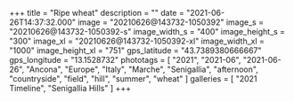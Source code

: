 +++
title = "Ripe wheat"
description = ""
date = "2021-06-26T14:37:32.000"
image = "20210626@143732-1050392"
image_s = "20210626@143732-1050392-s"
image_width_s = "400"
image_height_s = "300"
image_xl = "20210626@143732-1050392-xl"
image_width_xl = "1000"
image_height_xl = "751"
gps_latitude = "43.7389380666667"
gps_longitude = "13.1528732"
phototags = [ "2021", "2021-06", "2021-06-26", "Ancona", "Europe", "Italy", "Marche", "Senigallia", "afternoon", "countryside", "field", "hill", "summer", "wheat" ]
galleries = [ "2021 Timeline", "Senigallia Hills" ]
+++
